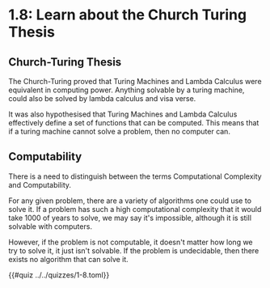 # 1.8: Learn about the Church Turing Thesis

## Church-Turing Thesis
The Church-Turing proved that Turing Machines and Lambda Calculus were equivalent 
in computing power. Anything solvable by a turing machine, could also be solved by
lambda calculus and visa verse.

It was also hypothesised that Turing Machines and Lambda Calculus effectively define
a set of functions that can be computed. This means that if a turing machine cannot 
solve a problem, then no computer can.

## Computability
There is a need to distinguish between the terms Computational Complexity and Computability.

For any given problem, there are a variety of algorithms one could use to solve it.
If a problem has such a high computational complexity that it would take 1000 of years to solve,
we may say it's impossible, although it is still solvable with computers.

However, if the problem is not computable, it doesn't matter how long we try to solve
it, it just isn't solvable. If the problem is undecidable, then there exists no 
algorithm that can solve it.

{{#quiz ../../quizzes/1-8.toml}}
